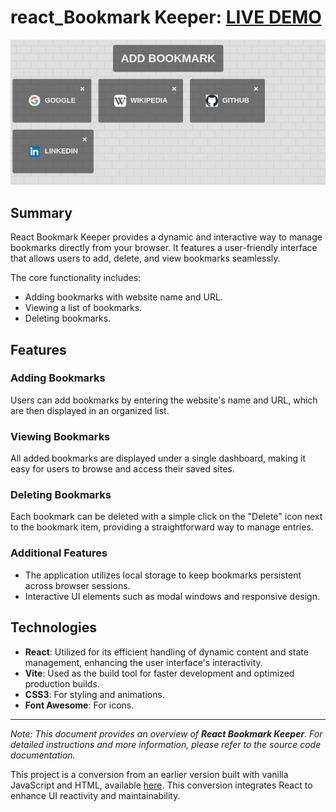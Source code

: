 # react_Bookmark Keeper: [LIVE DEMO](https://shcoobz.github.io/react_bookmark-keeper/)

![React Bookmark Keeper](src/img/react_bookmark-keeper.png)

## Summary

React Bookmark Keeper provides a dynamic and interactive way to manage bookmarks directly from your browser. It features a user-friendly interface that allows users to add, delete, and view bookmarks seamlessly.

The core functionality includes:

- Adding bookmarks with website name and URL.
- Viewing a list of bookmarks.
- Deleting bookmarks.

## Features

### Adding Bookmarks

Users can add bookmarks by entering the website's name and URL, which are then displayed in an organized list.

### Viewing Bookmarks

All added bookmarks are displayed under a single dashboard, making it easy for users to browse and access their saved sites.

### Deleting Bookmarks

Each bookmark can be deleted with a simple click on the "Delete" icon next to the bookmark item, providing a straightforward way to manage entries.

### Additional Features

- The application utilizes local storage to keep bookmarks persistent across browser sessions.
- Interactive UI elements such as modal windows and responsive design.

## Technologies

- **React**: Utilized for its efficient handling of dynamic content and state management, enhancing the user interface's interactivity.
- **Vite**: Used as the build tool for faster development and optimized production builds.
- **CSS3**: For styling and animations.
- **Font Awesome**: For icons.

---

_Note: This document provides an overview of **React Bookmark Keeper**. For detailed instructions and more information, please refer to the source code documentation._

This project is a conversion from an earlier version built with vanilla JavaScript and HTML, available [here](https://github.com/Shcoobz/basicJS_bookmark-keeper). This conversion integrates React to enhance UI reactivity and maintainability.
